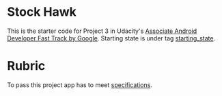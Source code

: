 # Stock Hawk

This is the starter code for Project 3 in Udacity's [Associate Android Developer Fast Track by Google](https://www.udacity.com/course/associate-android-developer-fast-track--nd818).
Starting state is under tag [starting_state](https://github.com/sakydpozrux/StockHawk/tree/starting_state).


# Rubric

To pass this project app has to meet [specifications](https://review.udacity.com/#!/rubrics/140/view).
